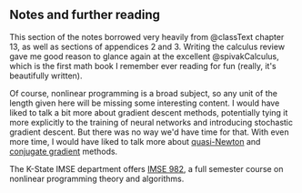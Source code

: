 ## Notes and further reading

This section of the notes borrowed very heavily from @classText chapter 13, as well as sections of appendices 2 and 3. Writing the calculus review gave me good reason to glance again at the excellent @spivakCalculus, which is the first math book I remember ever reading for fun (really, it's beautifully written).

Of course, nonlinear programming is a broad subject, so any unit of the length given here will be missing some interesting content. I would have liked to talk a bit more about gradient descent methods, potentially tying it more explicitly to the training of neural networks and introducing stochastic gradient descent. But there was no way we'd have time for that. With even more time, I would have liked to talk more about [quasi-Newton](https://en.wikipedia.org/wiki/Quasi-Newton_method) and [conjugate gradient](https://en.wikipedia.org/wiki/Conjugate_gradient_method) methods.

The K-State IMSE department offers [IMSE 982](https://catalog.k-state.edu/content.php?catoid=58&navoid=11444), a full semester course on nonlinear programming theory and algorithms.
